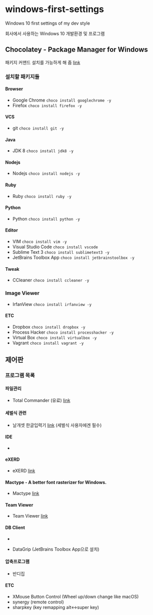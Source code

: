 # windows-first-settings
Windows 10 first settings of my dev style

회사에서 사용하는 Windows 10 개발환경 및 프로그램

## Chocolatey - Package Manager for Windows

패키지 커맨드 설치를 가능하게 해 줌 [link](https://chocolatey.org/)

### 설치할 패키지들

#### Browser
  - Google Chrome ```choco install googlechrome -y```
  - Firefox ```choco install firefox -y```

#### VCS
  - git ```choco install git -y```

#### Java
  - JDK 8 ```choco install jdk8 -y```

#### Nodejs
  - Nodejs ```choco install nodejs -y```

#### Ruby
  - Ruby ```choco install ruby -y```

#### Python
  - Python ```choco install python -y```

#### Editor
  - VIM ```choco install vim -y```
  - Visual Studio Code  ```choco install vscode```
  - Sublime Text 3 ```choco install sublimetext3 -y```
  - JetBrains Toolbox App ```choco install jetbrainstoolbox -y```

#### Tweak
  - CCleaner ```choco install ccleaner -y```

### Image Viewer
  - IrfanView ```choco install irfanview -y```

#### ETC
  - Dropbox ```choco install dropbox -y```
  - Process Hacker ```choco install processhacker -y```
  - Virtual Box ```choco install virtualbox -y```
  - Vagrant ```choco install vagrant -y```

## 제어판

### 프로그램 목록

#### 파일관리
- Total Commander (유료) [link](http://www.ghisler.com/)   

#### 세벌식 관련
- 날개셋 한글입력기 [link](http://moogi.new21.org/prg4.html) (세벌식 사용자에겐 필수)

#### IDE
- ~~~IntelliJ IDEA [link](https://www.jetbrains.com/idea/)~~~ (JetBrains Toolbox App으로 설치)

#### eXERD
- eXERD [link](http://ko.exerd.com/)

#### Mactype - A better font rasterizer for Windows.
- Mactype [link](https://github.com/snowie2000/mactype)

#### Team Viewer
- Team Viewer [link](https://https://www.teamviewer.com/ko/)

#### DB Client
- ~~~MySQL : HeidiSQL [link](http://www.heidisql.com/)~~~
- DataGrip (JetBrains Toolbox App으로 설치)

#### 압축프로그램
- 반디집

#### ETC
- XMouse Button Control (Wheel up/down change like macOS)
- synergy (remote control)
- sharpkey (key remapping alt<->super key)
